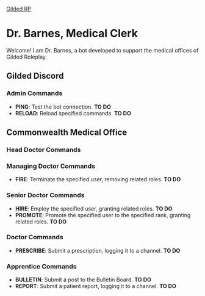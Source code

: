 [Gilded RP](https://discord.gg/invite/gildedrp)

# Dr. Barnes, Medical Clerk
Welcome! I am Dr. Barnes, a bot developed to support the medical offices of Gilded Roleplay.

## Gilded Discord 
### Admin Commands
- **PING**: Test the bot connection. **TO DO**
- **RELOAD**: Reload specified commands. **TO DO**

## Commonwealth Medical Office
### Head Doctor Commands

### Managing Doctor Commands
- **FIRE**: Terminate the specified user, removing related roles. **TO DO**

### Senior Doctor Commands
- **HIRE**: Employ the specified user, granting related roles. **TO DO**
- **PROMOTE**: Promote the specified user to the specified rank, granting related roles. **TO DO**

### Doctor Commands
- **PRESCRIBE**: Submit a prescription, logging it to a channel. **TO DO**

### Apprentice Commands
- **BULLETIN**: Submit a post to the Bulletin Board. **TO DO**
- **REPORT**: Submit a patient report, logging it to a channel. **TO DO**